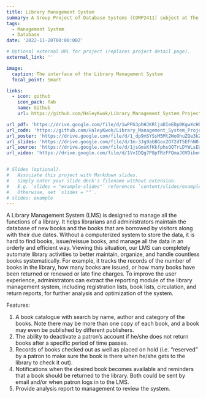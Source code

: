 ```yaml
---
title: Library Management System
summary: A Group Project of Database Systems (COMP2411) subject at The Hong Kong Polytechnic University, made by CHEN Derun, JIANG Guanlin, KWOK Hin Chi, LIU Minghao, YE Haowen, and ZHANG Wengyu.
tags:
  - Management System
  - Database
date: '2022-11-20T00:00:00Z'

# Optional external URL for project (replaces project detail page).
external_link: ''

image:
  caption: The interface of the Library Management System
  focal_point: Smart

links:
  - icon: github
    icon_pack: fab
    name: Github
    url: https://github.com/HaleyKwok/Library_Management_System_Project

url_pdf: 'https://drive.google.com/file/d/1wPPG3phHJKRljaDIeEDp0KgwXcH0wdg6/view?usp=sharing'
url_code: 'https://github.com/HaleyKwok/Library_Management_System_Project/tree/main/LibraryManagementSystemProject/src'
url_poster: 'https://drive.google.com/file/d/1_dp9mSYSsM5Mt2WoOhuZQe3kZDx-G-s5/view?usp=sharing'
url_slides: 'https://drive.google.com/file/d/1m-3Jg9abBGox2O72dT5EFhN0-coztHm6/view?usp=sharing'
url_source: 'https://drive.google.com/file/d/1jsGmsKfKkfphsQQTrLDYWLsEUZO6BAZ2/view?usp=sharing'
url_video: 'https://drive.google.com/file/d/1VvIDQg7P8pTRzFFQmaJGVDibomUk7MfP/view?usp=sharing'


# Slides (optional).
#   Associate this project with Markdown slides.
#   Simply enter your slide deck's filename without extension.
#   E.g. `slides = "example-slides"` references `content/slides/example-slides.md`.
#   Otherwise, set `slides = ""`.
# slides: example
---
```

A Library Management System (LMS) is designed to manage all the functions of a library. It helps librarians and administrators maintain the database of new books and the books that are borrowed by visitors along with their due dates. Without a computerized system to store the data, it is hard to find books, issue/reissue books, and manage all the data in an orderly and efficient way. Viewing this situation, our LMS can completely automate library activities to better maintain, organize, and handle countless books systematically. For example, it tracks the records of the number of books in the library, how many books are issued, or how many books have been returned or renewed or late fine charges. To improve the user experience, administrators can extract the reporting module of the library management system, including registration lists, book lists, circulation, and return reports, for further analysis and optimization of the system.

Features:
1. A book catalogue with search by name, author and category of the books. Note there may be more than one copy of each book, and a book may even be published by different publishers.
2. The ability to deactivate a patron’s account if he/she does not return books after a specific period of time passes.
3. Records of books checked out as well as placed on hold (i.e. “reserved” by a patron to make sure the book is there when he/she gets to the library to check it out).
4. Notifications when the desired book becomes available and reminders that a book should be returned to the library. Both could be sent by email and/or when patron logs in to the LMS.
5. Provide analysis report to management to review the system.

